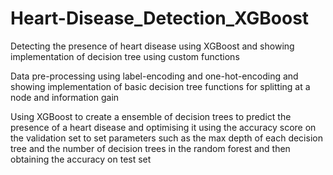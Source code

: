 # Heart-Disease_Detection_XGBoost
Detecting the presence of heart disease using XGBoost and showing implementation of decision tree using custom functions

Data pre-processing using label-encoding and one-hot-encoding and showing implementation of basic decision tree functions for splitting at a node and information gain

Using XGBoost to create a ensemble of decision trees to predict the presence of a heart disease and optimising it using the accuracy score on the validation set to set parameters such as the max depth of each decision tree and the number of decision trees in the random forest and then obtaining the accuracy on test set
